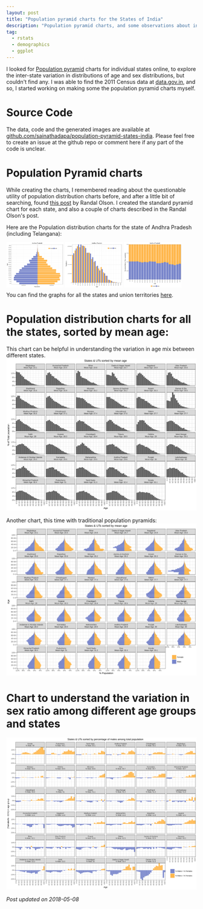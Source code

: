 ```yaml
---
layout: post
title: "Population pyramid charts for the States of India"
description: "Population pyramid charts, and some observations about inter-state variation in age and sex distributions"
tag:
  - rstats
  - demographics
  - ggplot
---
```


I looked for [Population pyramid](https://en.wikipedia.org/wiki/Population_pyramid) charts for individual states online, to explore the inter-state variation in distributions of age and sex distributions, but couldn't find any. I was able to find the 2011 Census data at [data.gov.in](https://data.gov.in), and so, I started working on making some the population pyramid charts myself.

# Source Code
The data, code and the generated images are available at [github.com/sainathadapa/population-pyramid-states-india](https://github.com/sainathadapa/population-pyramid-states-india). Please feel free to create an issue at the github repo or comment here if any part of the code is unclear.

# Population Pyramid charts
While creating the charts, I remembered reading about the questionable utility of population distribution charts before, and after a little bit of searching, found [this post](http://www.randalolson.com/2015/07/14/rethinking-the-population-pyramid/) by Randal Olson. I created the standard pyramid chart for each state, and also a couple of charts described in the Randal Olson's post.

Here are the Population distribution charts for  the state of Andhra Pradesh (including Telangana):

<a href="/images/ANDHRA PRADESH-1.svg" target="_blank" style="float: left; width: 30%; margin-right: 1%; margin-bottom: 0.5em;">
  <img src="/images/ANDHRA PRADESH-1.svg" alt="Andhra Pradesh - 1" />
</a>
<a href="/images/ANDHRA PRADESH-2.svg" target="_blank" style="float: left; width: 30%; margin-right: 1%; margin-bottom: 0.5em;">
  <img src="/images/ANDHRA PRADESH-2.svg" alt="Andhra Pradesh - 2" />
</a>
<a href="/images/ANDHRA PRADESH-3.svg" target="_blank" style="float: left; width: 30%; margin-right: 1%; margin-bottom: 0.5em;">
  <img src="/images/ANDHRA PRADESH-3.svg" alt="Andhra Pradesh - 3" />
</a>
<p style="clear: both;" />

You can find the graphs for all the states and union territories [here](/blog/pop-charts-all/).

# Population distribution charts for all the states, sorted by mean age:
This chart can be helpful in understanding the variation in age mix between different states.
<a href="/images/states-sorted-mean-age.svg" target="_blank"><img src="/images/states-sorted-mean-age.svg" alt="all-states-pop-distr"></a>

Another chart, this time with traditional population pyramids:
<a href="/images/states-sorted-mean-age2.svg" target="_blank"><img src="/images/states-sorted-mean-age2.svg" alt="all-states-pop-distr2"></a>

# Chart to understand the variation in sex ratio among different age groups and states
<a href="/images/states-sorted-sex-diff.svg" target="_blank"><img src="/images/states-sorted-sex-diff.svg" alt="states-sorted-sex-diff"></a>


*Post updated on 2018-05-08*
